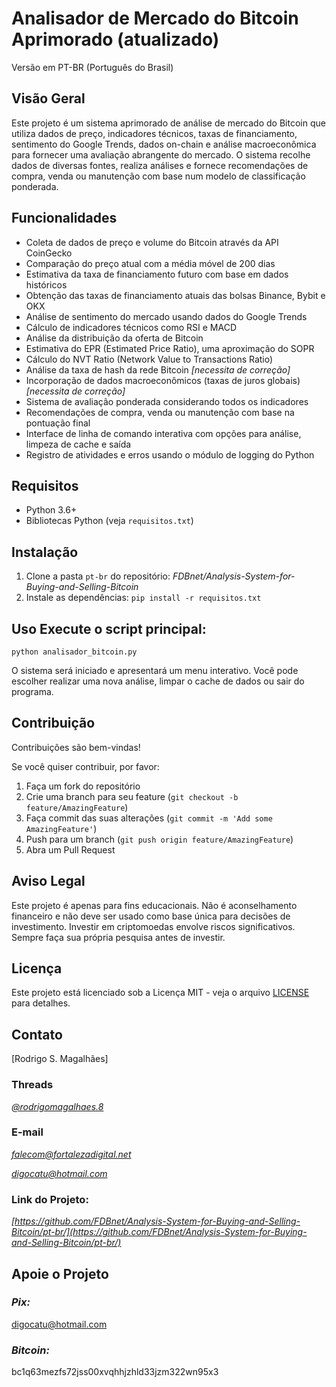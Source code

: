 # Analisador de Mercado do Bitcoin Aprimorado (atualizado) 
Versão em PT-BR (Português do Brasil)

## Visão Geral 
Este projeto é um sistema aprimorado de análise de mercado do Bitcoin que utiliza dados de preço, indicadores técnicos, taxas de financiamento, sentimento do Google Trends, dados on-chain e análise macroeconômica para fornecer uma avaliação abrangente do mercado. O sistema recolhe dados de diversas fontes, realiza análises e fornece recomendações de compra, venda ou manutenção com base num modelo de classificação ponderada.

## Funcionalidades 
- Coleta de dados de preço e volume do Bitcoin através da API CoinGecko 
- Comparação do preço atual com a média móvel de 200 dias 
- Estimativa da taxa de financiamento futuro com base em dados históricos 
- Obtenção das taxas de financiamento atuais das bolsas Binance, Bybit e OKX 
- Análise de sentimento do mercado usando dados do Google Trends 
- Cálculo de indicadores técnicos como RSI e MACD 
- Análise da distribuição da oferta de Bitcoin 
- Estimativa do EPR (Estimated Price Ratio), uma aproximação do SOPR 
- Cálculo do NVT Ratio (Network Value to Transactions Ratio) 
- Análise da taxa de hash da rede Bitcoin _[necessita de correção]_ 
- Incorporação de dados macroeconômicos (taxas de juros globais) _[necessita de correção]_ 
- Sistema de avaliação ponderada considerando todos os indicadores 
- Recomendações de compra, venda ou manutenção com base na pontuação final 
- Interface de linha de comando interativa com opções para análise, limpeza de cache e saída 
- Registro de atividades e erros usando o módulo de logging do Python

## Requisitos 
- Python 3.6+ 
- Bibliotecas Python (veja `requisitos.txt`)

## Instalação 
1. Clone a pasta ```pt-br``` do repositório: _FDBnet/Analysis-System-for-Buying-and-Selling-Bitcoin_ 
2. Instale as dependências: ``` pip install -r requisitos.txt ```

## Uso Execute o script principal: 
``` python analisador_bitcoin.py ``` 

O sistema será iniciado e apresentará um menu interativo. Você pode escolher realizar uma nova análise, limpar o cache de dados ou sair do programa.

## Contribuição
Contribuições são bem-vindas! 

Se você quiser contribuir, por favor: 
1. Faça um fork do repositório
2. Crie uma branch para seu feature (`git checkout -b feature/AmazingFeature`)
3. Faça commit das suas alterações (`git commit -m 'Add some AmazingFeature'`)
4. Push para um branch (`git push origin feature/AmazingFeature`)
5. Abra um Pull Request

## Aviso Legal 
Este projeto é apenas para fins educacionais. Não é aconselhamento financeiro e não deve ser usado como base única para decisões de investimento. Investir em criptomoedas envolve riscos significativos. Sempre faça sua própria pesquisa antes de investir.

## Licença 
Este projeto está licenciado sob a Licença MIT - veja o arquivo [LICENSE](LICENSE) para detalhes.

## Contato
[Rodrigo S. Magalhães]

### Threads
*[@rodrigomagalhaes.8](https://www.threads.net/@rodrigomagalhaes.8)*

### E-mail
*falecom@fortalezadigital.net*

*digocatu@hotmail.com*

### Link do Projeto:
*[https://github.com/FDBnet/Analysis-System-for-Buying-and-Selling-Bitcoin/pt-br/](https://github.com/FDBnet/Analysis-System-for-Buying-and-Selling-Bitcoin/pt-br/)*

## Apoie o Projeto

### *Pix:*
digocatu@hotmail.com

### *Bitcoin:*
bc1q63mezfs72jss00xvqhhjzhld33jzm322wn95x3
